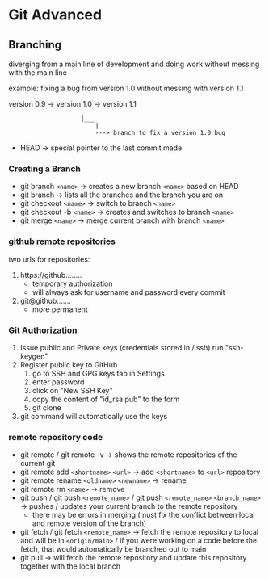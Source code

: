 # Git Advanced

## Branching
diverging from a main line of development and doing work without messing with the main line

example: fixing a bug from version 1.0 without messing with version 1.1

version 0.9 -> version 1.0 -> version 1.1

                        |___
                            |
                            ---> branch to fix a version 1.0 bug

* HEAD -> special pointer to the last commit made

### Creating a Branch
- git branch ```<name>``` -> creates a new branch ```<name>``` based on HEAD 
- git branch -> lists all the branches and the branch you are on
- git checkout ```<name>``` -> switch to branch ```<name>```
- git checkout -b ```<name>``` -> creates and switches to branch ```<name>```
- git merge ```<name>``` -> merge current branch with branch ```<name>```


### github remote repositories
two urls for repositories:
1. https://github........
    - temporary authorization
    - will always ask for username and password every commit
2. git@github.......
    - more permanent

### Git Authorization
1. Issue public and Private keys (credentials stored in /.ssh)
    run "ssh-keygen"
2. Register public key to GitHub
    1. go to SSH and GPG keys tab in Settings
    2. enter password
    3. click on "New SSH Key"
    4. copy the content of "id_rsa.pub" to the form
    5. git clone
3. git command will automatically use the keys

### remote repository code
- git remote / git remote -v -> shows the remote repositories of the current git
- git remote add ```<shortname>``` ```<url>``` -> add ```<shortname>``` to ```<url>``` repository
- git remote rename ```<oldname>``` ```<newname>``` -> rename
- git remote rm ```<name>``` -> remove
- git push / git push ```<remote_name>``` / git push ```<remote_name>``` ```<branch_name>``` -> pushes / updates your current branch to the remote repository
    - there may be errors in merging (must fix the conflict between local and remote version of the branch)
- git fetch / git fetch ```<remote_name>``` -> fetch the remote repository to local and will be in ```<origin/main>``` / if you were working on a code before the fetch, that would automatically be branched out to main
- git pull -> will fetch the remote repository and update this repository together with the local branch